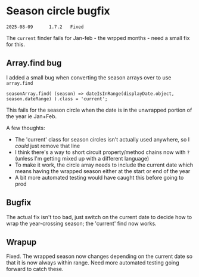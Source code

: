 Season circle bugfix
====================

```
2025-08-09		1.7.2	Fixed
```

The `current` finder fails for Jan-feb - the wrpped months - need a small fix for this.


Array.find bug
--------------

I added a small bug when converting the season arrays over to use `array.find`

	seasonArray.find( (season) => dateIsInRange(displayDate.object, season.dateRange) ).class = 'current';

This fails for the season circle when the date is in the unwrapped portion of the year ie Jan+Feb.

A few thoughts:
* The 'current' class for season circles isn't actually used anywhere, so I *could* just remove that line
* I think there's a way to short circuit property/method chains now with `?` (unless I'm getting mixed up with a different language)
* To make it work, the circle array needs to include the current date which means having the wrapped season either at the start or end of the year
* A bit more automated testing would have caught this before going to prod


Bugfix
------
The actual fix isn't too bad, just switch on the current date to decide how to wrap the year-crossing season; the 'current' find now works.


Wrapup
------

Fixed.
The wrapped season now changes depending on the current date so that it is now always within range.
Need more automated testing going forward to catch these.

